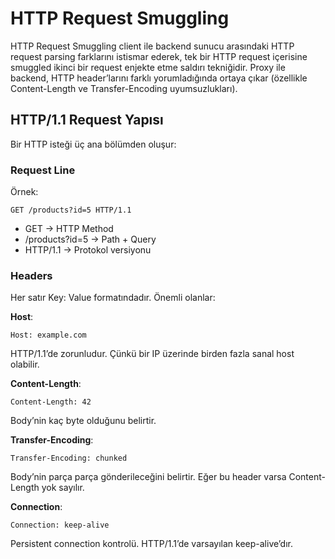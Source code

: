 #  HTTP Request Smuggling
HTTP Request Smuggling client ile backend sunucu arasındaki HTTP request parsing farklarını istismar ederek, tek bir HTTP request içerisine smuggled ikinci bir request enjekte etme saldırı tekniğidir. Proxy ile backend, HTTP header’larını farklı yorumladığında ortaya çıkar (özellikle Content-Length ve Transfer-Encoding uyumsuzlukları).

## HTTP/1.1 Request Yapısı
Bir HTTP isteği üç ana bölümden oluşur:

### Request Line
Örnek:
```
GET /products?id=5 HTTP/1.1
```

- GET → HTTP Method
- /products?id=5 → Path + Query
- HTTP/1.1 → Protokol versiyonu

### Headers
Her satır Key: Value formatındadır.
Önemli olanlar:

**Host**:
```
Host: example.com
```

HTTP/1.1’de zorunludur. Çünkü bir IP üzerinde birden fazla sanal host olabilir.

**Content-Length**:
```
Content-Length: 42
```

Body’nin kaç byte olduğunu belirtir.

**Transfer-Encoding**:
```
Transfer-Encoding: chunked
```

Body’nin parça parça gönderileceğini belirtir. Eğer bu header varsa Content-Length yok sayılır.

**Connection**:
```
Connection: keep-alive
```

Persistent connection kontrolü. HTTP/1.1’de varsayılan keep-alive’dır.